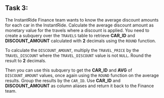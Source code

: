 ## Task 3:

The InstantRide Finance team wants to know the average discount amounts for each car in the InstantRide. Calculate the average discount amount as monetary value for the travels where a discount is applied. You need to create a subquery over the `TRAVELS` table to retrieve **CAR_ID** and **DISCOUNT_AMOUNT** calculated with **2** decimals using the `ROUND` function.

To calculate the `DISCOUNT_AMOUNT`, multiply the `TRAVEL_PRICE` by the `TRAVEL_DISCOUNT` where the `TRAVEL_DISCOUNT` value is not `NULL`. Round the result to **2** decimals.

Then you can use this subquery to get the **CAR_ID** and **AVG** of `DISCOUNT_AMOUNT` values, once again using the `ROUND` function on the average results. Group the results by the `CAR_ID`. Use **CAR_ID** and **DISCOUNT_AMOUNT** as column aliases and return it back to the Finance team.
